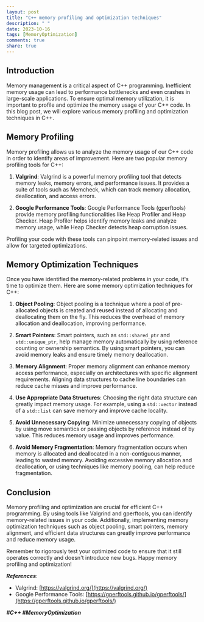 ```yaml
---
layout: post
title: "C++ memory profiling and optimization techniques"
description: " "
date: 2023-10-16
tags: [MemoryOptimization]
comments: true
share: true
---
```


## Introduction

Memory management is a critical aspect of C++ programming. Inefficient memory usage can lead to performance bottlenecks and even crashes in large-scale applications. To ensure optimal memory utilization, it is important to profile and optimize the memory usage of your C++ code. In this blog post, we will explore various memory profiling and optimization techniques in C++.

## Memory Profiling

Memory profiling allows us to analyze the memory usage of our C++ code in order to identify areas of improvement. Here are two popular memory profiling tools for C++:

1. **Valgrind**: Valgrind is a powerful memory profiling tool that detects memory leaks, memory errors, and performance issues. It provides a suite of tools such as Memcheck, which can track memory allocation, deallocation, and access errors.

2. **Google Performance Tools**: Google Performance Tools (gperftools) provide memory profiling functionalities like Heap Profiler and Heap Checker. Heap Profiler helps identify memory leaks and analyze memory usage, while Heap Checker detects heap corruption issues.

Profiling your code with these tools can pinpoint memory-related issues and allow for targeted optimizations.

## Memory Optimization Techniques

Once you have identified the memory-related problems in your code, it's time to optimize them. Here are some memory optimization techniques for C++:

1. **Object Pooling**: Object pooling is a technique where a pool of pre-allocated objects is created and reused instead of allocating and deallocating them on the fly. This reduces the overhead of memory allocation and deallocation, improving performance.

2. **Smart Pointers**: Smart pointers, such as `std::shared_ptr` and `std::unique_ptr`, help manage memory automatically by using reference counting or ownership semantics. By using smart pointers, you can avoid memory leaks and ensure timely memory deallocation.

3. **Memory Alignment**: Proper memory alignment can enhance memory access performance, especially on architectures with specific alignment requirements. Aligning data structures to cache line boundaries can reduce cache misses and improve performance.

4. **Use Appropriate Data Structures**: Choosing the right data structure can greatly impact memory usage. For example, using a `std::vector` instead of a `std::list` can save memory and improve cache locality.

5. **Avoid Unnecessary Copying**: Minimize unnecessary copying of objects by using move semantics or passing objects by reference instead of by value. This reduces memory usage and improves performance.

6. **Avoid Memory Fragmentation**: Memory fragmentation occurs when memory is allocated and deallocated in a non-contiguous manner, leading to wasted memory. Avoiding excessive memory allocation and deallocation, or using techniques like memory pooling, can help reduce fragmentation.

## Conclusion

Memory profiling and optimization are crucial for efficient C++ programming. By using tools like Valgrind and gperftools, you can identify memory-related issues in your code. Additionally, implementing memory optimization techniques such as object pooling, smart pointers, memory alignment, and efficient data structures can greatly improve performance and reduce memory usage.

Remember to rigorously test your optimized code to ensure that it still operates correctly and doesn't introduce new bugs. Happy memory profiling and optimization!

***References***:

- Valgrind: [https://valgrind.org/](https://valgrind.org/)
- Google Performance Tools: [https://gperftools.github.io/gperftools/](https://gperftools.github.io/gperftools/)

***#C++ #MemoryOptimization***